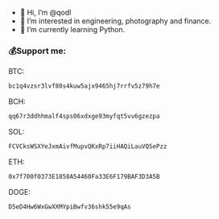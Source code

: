 - 👋 Hi, I’m @qodl
- 👀 I’m interested in engineering, photography and finance.
- 🌱 I’m currently learning Python.

### 💰Support me:

BTC: 
```bash
bc1q4vzsr3lvf80s4kuw5ajx9465hj7rrfv5z79h7e
```
BCH:
```bash
qq67r3ddhhmalf4sps06xdxge93myfqt5vv6gzezpa
```

SOL:
```bash
FCVCksWSXYeJxmAivfMupvQKxRp7iiHAQiLauVQSePzz
```
ETH:
```bash
0x7f700f0373E1858A54460Fa33E6F179BAF3D3A5B
```

DOGE:
```bash
D5eD4Hw6WxGwXXMYpiBwfv36shk55e9qAs
```




<!---
qodl/qodl is a ✨ special ✨ repository because its `README.md` (this file) appears on your GitHub profile.
You can click the Preview link to take a look at your changes.
--->
